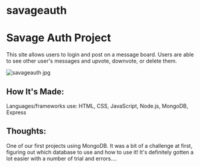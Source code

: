 # savageauth

# Savage Auth Project

This site allows users to login and post on a message board. Users are able to see other user's messages and upvote, downvote, or delete them.

![savageauth jpg](https://user-images.githubusercontent.com/102040536/172030131-3eb277fd-757f-4d73-8c50-ab48af4292af.png)

## How It's Made:

Languages/frameworks use: HTML, CSS, JavaScript, Node.js, MongoDB, Express

## Thoughts:

One of our first projects using MongoDB. It was a bit of a challenge at first, figuring out which database to use and how to use it! It's definitely gotten a lot easier with a number of trial and errors....
